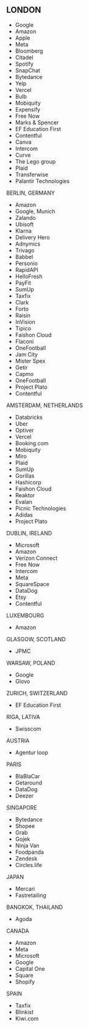 
## LONDON

- Google
- Amazon
- Apple
- Meta
- Bloomberg
- Citadel
- Spotify
- SnapChat
- Bytedance
- Yelp
- Vercel
- Bulb
- Mobiquity
- Expensify
- Free Now
- Marks & Spencer
- EF Education First
- Contentful
- Canva
- Intercom
- Curve
- The Lego group
- Plaid
- Transferwise
- Palantir Technologies

 
BERLIN, GERMANY
- Amazon
- Google, Munich
- Zalando
- Ubisoft
- Klarna
- Delivery Hero
- Adnymics
- Trivago
- Babbel
- Personio
- RapidAPI
- HelloFresh
- PayFit
- SumUp
- Taxfix
- Clark
- Forto
- Raisin
- InVision
- Tipico
- Faishon Cloud
- Flaconi
- OneFootball
- Jam City
- Mister Spex
- Getir
- Capmo
- OneFootball
- Project Plato
- Contentful
 
AMSTERDAM, NETHERLANDS
- Databricks
- Uber
- Optiver
- Vercel
- Booking.com
- Mobiquity
- Miro
- Plaid
- SumUp
- Gorillas
- Hashicorp
- Faishon Cloud
- Reaktor
- Evalan
- Picnic Technologies
- Adidas
- Project Plato
 
DUBLIN, IRELAND
- Microsoft
- Amazon
- Verizon Connect
- Free Now
- Intercom
- Meta
- SquareSpace
- DataDog
- Etsy
- Contentful
 
LUXEMBOURG
- Amazon
 
GLASGOW, SCOTLAND
- JPMC
 
WARSAW, POLAND
- Google
- Glovo
 
ZURICH, SWITZERLAND
- EF Education First
 
RIGA, LATIVA
- Swisscom
 
AUSTRIA
- Agentur loop
 
PARIS
- BlaBlaCar
- Getaround
- DataDog
- Deezer
 
SINGAPORE
- Bytedance
- Shopee
- Grab
- Gojek
- Ninja Van
- Foodpanda
- Zendesk
- Circles.life
 
JAPAN
- Mercari
- Fastretailing
 
BANGKOK, THAILAND
- Agoda
 
CANADA
- Amazon
- Meta
- Microsoft
- Google
- Capital One
- Square
- Shopify
 
SPAIN
- Taxfix
- Blinkist
- Kiwi.com
